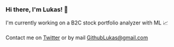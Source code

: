 ### Hi there, I'm Lukas! 👋

I'm currently working on a B2C stock portfolio analyzer with ML 📈
<br></br>
Contact me on [Twitter](https://twitter.com/LukasK__) or by mail [GithubLukas@gmail.com](mailto:githublukas@gmail.com)
